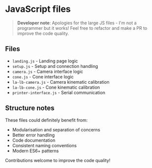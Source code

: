 # JavaScript files

> **Developer note**: Apologies for the large JS files - I'm not a programmer but it works! Feel free to refactor and make a PR to improve the code quality.

## Files

- `landing.js` - Landing page logic
- `setup.js` - Setup and connection handling  
- `camera.js` - Camera interface logic
- `cone.js` - Cone interface logic
- `la-lb-camera.js` - Camera kinematic calibration
- `la-lb-cone.js` - Cone kinematic calibration
- `printer-interface.js` - Serial communication

## Structure notes

These files could definitely benefit from:
- Modularisation and separation of concerns
- Better error handling
- Code documentation
- Consistent naming conventions
- Modern ES6+ patterns

Contributions welcome to improve the code quality!